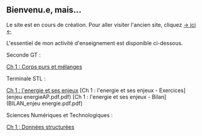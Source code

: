 ## Bienvenu.e, mais...

Le site est en cours de création. Pour aller visiter l'ancien site, cliquez [-> ici <-](https://sites.google.com/view/cyril-sturtz/accueil?authuser=0)

L'essentiel de mon activité d'enseignement est disponible ci-dessous.

Seconde GT :

[Ch 1 : Corps purs et mélanges](Ch1_CPM.pdf.pdf)

Terminale STL :

[Ch 1 : l'energie et ses enjeux](enjeu_energie.pdf.pdf)
[Ch 1 : l'energie et ses enjeux - Exercices](enjeu energieAP.pdf.pdf)
[Ch 1 : l'energie et ses enjeux - Bilan](BILAN_enjeu energie.pdf.pdf)

Sciences Numériques et Technologiques :

[Ch 1 : Données structurées](Ch1_donnees.pdf.pdf)
